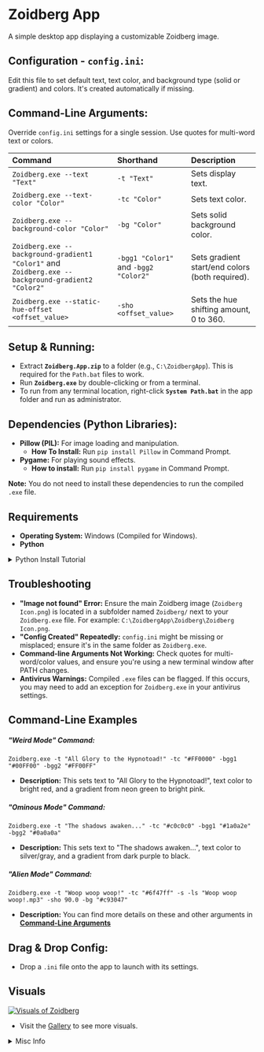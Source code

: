 # Zoidberg App
A simple desktop app displaying a customizable Zoidberg image.

## Configuration - `config.ini`:
Edit this file to set default text, text color, and background type (solid or gradient) and colors. It's created automatically if missing.

## Command-Line Arguments:
Override `config.ini` settings for a single session. Use quotes for multi-word text or colors.

| Command | Shorthand | Description |
| :--- | :--- | :--- |
| `Zoidberg.exe --text "Text"` | `-t "Text"` | Sets display text. |
| `Zoidberg.exe --text-color "Color"` | `-tc "Color"` | Sets text color. |
| `Zoidberg.exe --background-color "Color"` | `-bg "Color"` | Sets solid background color. |
| `Zoidberg.exe --background-gradient1 "Color1"` and `Zoidberg.exe --background-gradient2 "Color2"` | `-bgg1 "Color1"` and `-bgg2 "Color2"` | Sets gradient start/end colors (both required). |
| `Zoidberg.exe --static-hue-offset <offset_value>` | `-sho <offset_value>` | Sets the hue shifting amount, 0 to 360. |

## Setup & Running:
* Extract **`Zoidberg.App.zip`** to a folder (e.g., `C:\ZoidbergApp`). This is required for the `Path.bat` files to work.
* Run **`Zoidberg.exe`** by double-clicking or from a terminal.
* To run from any terminal location, right-click **`System Path.bat`** in the app folder and run as administrator.

## Dependencies (Python Libraries):
* **Pillow (PIL):** For image loading and manipulation.
    * **How To Install:** Run `pip install Pillow` in Command Prompt.
* **Pygame:** For playing sound effects.
    * **How to install:** Run `pip install pygame` in Command Prompt.

**Note:** You do not need to install these dependencies to run the compiled `.exe` file.

## Requirements
* **Operating System:** Windows (Compiled for Windows).
* **Python**

<details>
  <summary>Python Install Tutorial</summary>

> ### [Python Installation Guide](https://www.youtube.com/watch?v=ddGTXBhaGWA)
> #### [@Amit.Thinks](https://www.youtube.com/@Amit.Thinks)
> 
>  <a href="https://www.youtube.com/watch?v=ddGTXBhaGWA">
> <div align="center">
>
>  https://github.com/user-attachments/assets/f069793d-8245-4164-aaeb-631a388f9df3
>  </div>
>
> In this video, learn to download and install Python 3.13.5 on Windows 11. We will also run a sample Python code.
>
>
> Python Tutorial (English): https://bit.ly/3znnb1y
>
> Python Tutorial (Hindi): https://youtu.be/b97WsOM9BYg
>
> Python Study Material: https://studyopedia.com/tutorials/python3/
> 
> Google Colab Tutorial: https://youtu.be/iMlMfrXJYSg
> 
> Anaconda Tutorial: https://youtu.be/ovlID7gefzE
> 
> Jupyter Notebook Tutorial: https://youtu.be/Ou-7G9VQugg
> 
> PyCharm Tutorial: https://youtu.be/nixcq6mEGWQ
> 
> Pandas Tutorial (English): https://youtu.be/yFoVs3_wvPo
> 
> Pandas Tutorial (Hindi): https://youtu.be/57POFzZ7f60
> 
> NumPy Tutorial (English): https://youtu.be/WsENswmSz6M
> 
> NumPy Tutorial (Hindi): https://youtu.be/roqStVWNR7Q
> 
> Matplotlib Tutorial (English): https://youtu.be/DFBkTIhptOQ
> 
> Matplotlib Tutorial (Hindi): https://youtu.be/vBCXsAd_swk
> 
> #Python #Windows #installation
> -------------------------------------------------------------------------------
> 
> ✔️My Website - https://studyopedia.com
> 
> ✔️Join Us at 59/month: https://bit.ly/3WV9sXK
> 
> ✔️Data Analytics Tutorial: https://bit.ly/48MxVTU
> 
> ✔️Web Dev Tutorial: https://bit.ly/3tl9nlp
> 
> ✔️Free Study Material: https://bit.ly/3K7lzbP
> 
> 👉  Follow me
> LinkedIn - https://bit.ly/3C1CY4v
> Instagram - https://bit.ly/3z8Fg1d
> ---------------------------------------------------------------------------------
> 
> Tableau Tutorial⭐️https://youtu.be/4aTvjpdOMT4
> 
> Power BI Tutorial⭐️https://youtu.be/OITCW7ETz-M
> 
> Generative AI Course (English)⭐️https://bit.ly/3Vhsbxv
> 
> Generative AI Course (Hindi) ⭐️ https://bit.ly/3V76ZKp
> 
> Python Tutorial (English)⭐️ https://youtu.be/HakXpkXcjdI
> 
> Python Tutorial (Hindi)⭐️ https://youtu.be/b97WsOM9BYg
> 
> Pandas Tutorial (English)⭐️https://youtu.be/yFoVs3_wvPo
> 
> Pandas Tutorial (Hindi)⭐️https://youtu.be/57POFzZ7f60
> 
> NumPy Tutorial (English)⭐️https://youtu.be/WsENswmSz6M
> 
> NumPy Tutorial (Hindi)⭐️https://youtu.be/roqStVWNR7Q
> 
> Matplotlib Tutorial (English)⭐️https://youtu.be/DFBkTIhptOQ
> 
> Matplotlib Tutorial (Hindi)⭐️https://youtu.be/vBCXsAd_swk
> 
> Google Colab Tutorial ⭐️https://youtu.be/iMlMfrXJYSg
> 
> Anaconda Tutorial ⭐️ https://youtu.be/ovlID7gefzE
> 
> PyCharm Tutorial ⭐️https://youtu.be/nixcq6mEGWQ
> 
> SQL Tutorial ⭐️https://youtu.be/7dcYlJcGhqk
> 
> MySQL Tutorial⭐️https://youtu.be/sgpDAiF-18o
> 
> MySQL Workbench Tutorial: https://youtu.be/UzodkZUt5JY
> 
> HTML Tutorial ⭐️https://bit.ly/3VHaUvq
> 
> jQuery Tutorial (English)⭐️https://youtu.be/5BTWmXFOKlc
> 
> jQuery Tutorial (Hindi)⭐️https://youtu.be/bvmAsDvQ1NM
> 
> Bootstrap Tutorial⭐️https://youtu.be/nahewStckVU
> 
> ►  Programming - Free Study Material (Downloadable)
> 
> Machine Learning⭐️ https://studyopedia.com/tutorials/machine-learning
> 
> Deep Learning⭐️https://studyopedia.com/tutorials/deep-learning
> 
> Tableau ⭐️https://studyopedia.com/tutorials/tableau
> 
> Power BI ⭐️https://studyopedia.com/tutorials/power-bi
> 
> Python ⭐️https://studyopedia.com/tutorials/python3
> 
> Numpy ⭐️https://studyopedia.com/tutorials/numpy
> 
> Pandas ⭐️https://studyopedia.com/tutorials/pandas
> 
> Matplotlib ⭐️https://studyopedia.com/tutorials/matplotlib
> 
> Java ⭐️https://studyopedia.com/tutorials/java
> 
> C ⭐️https://studyopedia.com/tutorials/c-programming
> 
> C++ ⭐️https://studyopedia.com/tutorials/cpp/
> 
> C# ⭐️https://studyopedia.com/tutorials/csharp/
> 
> Android ⭐️https://studyopedia.com/tutorials/android
> R ⭐️https://studyopedia.com/tutorials/r-tutorial
> 
> Bootstrap⭐️https://studyopedia.com/tutorials/bootstrap/
> 
> HTML5 ⭐️https://studyopedia.com/tutorials/html5
> 
> JavaScript⭐️https://studyopedia.com/tutorials/javascript/
> 
> jQuery⭐️https://studyopedia.com/tutorials/jquery/
> 
> ►  Database  - Free Study Material (Downloadable)
> SQL ⭐️https://studyopedia.com/tutorials/sql
> 
> MySQL ⭐️https://studyopedia.com/tutorials/mysql
> 
> MongoDB⭐️https://studyopedia.com/tutorials/mongodb
> 
> Python🔥https://studyopedia.com/java/java-interview-questions-and-answers
> 
> Java 🔥https://studyopedia.com/python3/python-multiple-choice-questions/
> 
> Android🔥https://studyopedia.com/android/android-interview-questions/
> 
> ReactJS🔥https://studyopedia.com/reactjs/react-interview-questions
> 
> Bootstrap 🔥https://studyopedia.com/bootstrap/bootstrap-interview-questions
> 
> SQL 🔥https://studyopedia.com/sql/sql-interview-questions
> 
> MongoDB 🔥https://studyopedia.com/mongodb/mongodb-interview-questions
> 
> MySQL 🔥https://studyopedia.com/mysql/mysql-interview-questions
> 
> 👉 About Amit Thinks YouTube Channel
> I am Amit Diwan, a self-made Entrepreneur, running "Amit Thinks", a Tech YouTube Channel. Also running an E-Learning website "[studyopedia.com](https://studyopedia.com)".  We publish videos in  English and Hindi on Programming, Databases, and Web Dev Technologies. I have left a job offer from Accenture and 3 government jobs to follow my dream of being an
> entrepreneur.
>
> Join this channel to get access to the perks:
> https://www.youtube.com/channel/UCgnr2Lkl1LZf0IOKRDAoJ2g/join
>
> ►  Subscribe
> https://www.youtube.com/@Amit.Thinks/
</details>



## Troubleshooting
* **"Image not found" Error:** Ensure the main Zoidberg image (`Zoidberg Icon.png`) is located in a subfolder named `Zoidberg/` next to your `Zoidberg.exe` file. For example: `C:\ZoidbergApp\Zoidberg\Zoidberg Icon.png`.
* **"Config Created" Repeatedly:** `config.ini` might be missing or misplaced; ensure it's in the same folder as `Zoidberg.exe`.
* **Command-line Arguments Not Working:** Check quotes for multi-word/color values, and ensure you're using a new terminal window after PATH changes.
* **Antivirus Warnings:** Compiled `.exe` files can be flagged. If this occurs, you may need to add an exception for `Zoidberg.exe` in your antivirus settings.

## Command-Line Examples

##### **"Weird Mode" Command:**
`Zoidberg.exe -t "All Glory to the Hypnotoad!" -tc "#FF0000" -bgg1 "#00FF00" -bgg2 "#FF00FF"`
* **Description:** This sets text to "All Glory to the Hypnotoad!", text color to bright red, and a gradient from neon green to bright pink.

##### **"Ominous Mode" Command:**
`Zoidberg.exe -t "The shadows awaken..." -tc "#c0c0c0" -bgg1 "#1a0a2e" -bgg2 "#0a0a0a"`
* **Description:** This sets text to "The shadows awaken...", text color to silver/gray, and a gradient from dark purple to black.

##### **"Alien Mode" Command:**
`Zoidberg.exe -t "Woop woop woop!" -tc "#6f47ff" -s -ls "Woop woop woop!.mp3" -sho 90.0 -bg "#c93047"`
* **Description:** You can find more details on these and other arguments in [**Command-Line Arguments**](https://github.com/ackozu/Zoidberg/wiki/Gallery)

## Drag & Drop Config:
* Drop a `.ini` file onto the app to launch with its settings.

## Visuals
[![Visuals of Zoidberg](https://raw.githubusercontent.com/Zwarb/Zoidberg/refs/heads/main/zoidberg_app_screenshot.png)](https://github.com/Zalgoo/Zoidberg/wiki/Gallery)
* Visit the [Gallery](https://github.com/Zwarb/Zoidberg/wiki/Gallery) to see more visuals.


<details>
  <summary>Misc Info</summary>

![Star History Chart](https://api.star-history.com/svg?repos=Zalgoo/Zoidberg&type=Date)


<details>
  <summary>Python Code</summary>

```Python
import tkinter as tk
import tkinter.font as tkfont
from tkinter import messagebox
from PIL import Image, ImageTk
import configparser
import os
import sys
import argparse
import threading
import pygame.mixer as mixer # Correctly imports and aliases mixer

# --- Color Utility Functions ---
def get_rgb_from_color_string(widget, color_string):
    """
    Converts a color string (name or hex) to an RGB tuple (0-255 range).
    Uses Tkinter's winfo_rgb for robustness with color names.
    Args:
        widget: A Tkinter widget (e.g., root window or canvas) to call winfo_rgb on.
        color_string: The color name (e.g., "red", "darkblue") or hex code (e.g., "#RRGGBB").
    Returns:
        An RGB tuple (R, G, B) where each component is 0-255. Defaults to black if invalid.
    """
    try:
        # winfo_rgb returns 16-bit values, so divide by 256 for 8-bit (0-255)
        r, g, b = widget.winfo_rgb(color_string)
        return (r // 256, g // 256, b // 256)
    except tk.TclError:
        # If winfo_rgb fails (invalid color name or malformed hex), fallback to black
        return (0, 0, 0) # Default to black if all else fails

def rgb_to_hex(rgb_tuple):
    """Converts an RGB tuple (R, G, B) to a hex color string (e.g., '#RRGGBB')."""
    # Ensure values are within 0-255 range
    r = max(0, min(255, rgb_tuple[0]))
    g = max(0, min(255, rgb_tuple[1]))
    b = max(0, min(255, rgb_tuple[2]))
    return '#%02x%02x%02x' % (r, g, b)

def interpolate_color(color1_rgb, color2_rgb, ratio):
    """
    Interpolates smoothly between two RGB colors based on a ratio.
    Ratio should be a float between 0.0 (fully color1) and 1.0 (fully color2).
    """
    r = int(color1_rgb[0] + (color2_rgb[0] - color1_rgb[0]) * ratio)
    g = int(color1_rgb[1] + (color2_rgb[1] - color1_rgb[1]) * ratio)
    b = int(color1_rgb[2] + (color2_rgb[2] - color1_rgb[2]) * ratio)
    return (r, g, b)


class ZoidbergApp:
    def __init__(self, master):
        self.master = master
        master.title("Why not Zoidberg?")
        master.geometry("500x550")
        master.minsize(300, 350)

        self.config = configparser.ConfigParser()

        # Initialize all config-related instance variables with defaults
        self.display_text = ""
        self.text_color = "black"
        self.background_type = "solid"
        self.background_color = "#F0F0F0"
        self.gradient_start_color = "#ADD8E6"
        self.gradient_end_color = "#87CEEB"
        self.sound_enabled = False # Sound feature flag
        self.launch_sound_filename = "woop.wav" # Default launch sound filename
        self.config_loaded_from_dropped_file = False # Flag to track if config came from a dropped file

        self.color_shift_enabled = False # Controls if *any* static shift is applied
        self.static_hue_offset = 0.0 # NEW: Degrees for static hue shift (0-360)


        # Determine the application base path
        if getattr(sys, 'frozen', False):
            # Running from a PyInstaller executable
            self.application_base_path = os.path.dirname(sys.executable)
        else:
            # Running as a .py script
            self.application_base_path = os.path.dirname(os.path.abspath(__file__))

        # Determine the primary config file path to use based on sys.argv
        # This allows drag-and-drop to set the config file BEFORE loading
        self.config_file = os.path.join(self.application_base_path, 'config.ini') # Default config file

        if len(sys.argv) > 1 and sys.argv[1].lower().endswith('.ini') and os.path.isfile(sys.argv[1]):
            self.config_file = sys.argv[1] # Use the dropped .ini as the primary config source
            self.config_loaded_from_dropped_file = True # Set flag

        self._load_config() # Loads from self.config_file
        self._parse_and_apply_command_line_args() # Applies overrides or skips if dropped .ini was primary

        # DEBUG: Print final loaded color shift settings
        print(f"DEBUG APP INIT: Color Shift Enabled: {self.color_shift_enabled}, Static Hue Offset: {self.static_hue_offset}")

        # Image related instance variables
        self.original_zoidberg_pil = None

        # Path to the image relative to the application base path
        image_path = os.path.join(self.application_base_path, "Zoidberg", "Zoidberg Icon.png")
        print(f"DEBUG __init__: Attempting to load image from: '{image_path}'") # DEBUG: Print image path

        if not os.path.exists(image_path):
            messagebox.showerror("Image Error", (f"Zoidberg image not found at '{image_path}'.\n"
                                                  "Please ensure the image path is correct."))
            master.destroy()
            return

        try:
            self.original_zoidberg_pil = Image.open(image_path)
            self.original_zoidberg_pil = self.original_zoidberg_pil.convert("RGBA") # Ensure it has an alpha channel initially
            print(f"DEBUG __init__: Image loaded. Original dimensions: {self.original_zoidberg_pil.size}") # DEBUG: Print original dims
        except Exception as e:
            messagebox.showerror("Image Error", f"Failed to load Zoidberg image: {e}")
            print(f"ERROR: Failed to load Zoidberg image: {e}") # DEBUG: Print error to console too
            master.destroy()
            return

        self.canvas = tk.Canvas(master, highlightthickness=0)
        self.canvas.pack(fill=tk.BOTH, expand=True)

        self.canvas_image_id = None
        self.canvas_text_id = None
        self.zoidberg_photo = None # Initialize as None; will be created/updated in _draw_content


        self._resize_job = None

        self.canvas.bind("<Configure>", self._on_resize_debounced)
        self.master.protocol("WM_DELETE_WINDOW", self._on_closing)

        self.master.update_idletasks()
        self._draw_content() # Initial draw

        # Initialize pygame mixer only if sound is enabled (remains here)
        if self.sound_enabled:
            try:
                mixer.init()
            except Exception as e:
                print(f"Warning: Could not initialize pygame mixer: {e}")
                self.sound_enabled = False # Disable sound if mixer fails to init

        # Play launch sound if enabled
        if self.sound_enabled:
            sound_path = os.path.join(self.application_base_path, "Zoidberg", "Sounds", self.launch_sound_filename)
            self._play_sound(sound_path)
        
        # No more animation loop to start here. Static shift is applied on draw.


    def _on_closing(self):
        """Handler for window closing event to properly quit pygame mixer."""
        if self.sound_enabled:
            if mixer.get_init():
                mixer.quit()
        
        # No color_shift_job to cancel here anymore.

        self.master.destroy()


    def _play_sound(self, sound_file_path):
        """Plays a sound file in a separate thread using pygame.mixer. (Basic implementation)"""
        # Ensure mixer is initialized before trying to play sound
        if not self.sound_enabled or not mixer.get_init():
            return

        print(f"DEBUG: Attempting to load and play sound from: '{sound_file_path}'")

        if not os.path.exists(sound_file_path):
            print(f"Warning: Sound file not found at '{sound_file_path}'")
            return
        
        # Define the threaded function that loads and plays the sound
        def play_threaded_sound():
            try:
                sound = mixer.Sound(sound_file_path) # Load the sound
                sound.play() # Play the sound
            except Exception as e:
                print(f"Error playing sound '{sound_file_path}': {e}")

        # Start the sound playback in a new thread
        threading.Thread(target=play_threaded_sound, daemon=True).start()


    def _parse_and_apply_command_line_args(self):
        """
        Parses command-line arguments and applies them as overrides.
        If the app was launched by dropping an .ini file, those settings are
        already loaded, and command-line flags would override them.
        """
        # Determine which arguments to parse
        args_to_parse = sys.argv[1:] # All arguments after the script/exe name

        # If the app was launched by dropping an .ini, that path is sys.argv[1].
        # We should remove it from the list of arguments argparse will try to parse
        # as regular flags, as its content has already been handled by _load_config.
        if self.config_loaded_from_dropped_file and len(args_to_parse) > 0 and args_to_parse[0] == self.config_file:
            print(f"DEBUG: Removing dropped INI file path '{self.config_file}' from argparse arguments.")
            args_to_parse = args_to_parse[1:] # Skip the INI file path

        # Standard argument parsing for normal launches or launches with additional args
        parser = argparse.ArgumentParser(
            description="Launch Zoidberg application with custom settings."
        )

        parser.add_argument(
            "-t", "--text",
            type=str,
            help="Set the display text for Zoidberg."
        )

        parser.add_argument(
            "-bg", "--background-color",
            type=str,
            help="Set the single background color (e.g., 'red', '#RRGGBB')."
        )

        parser.add_argument(
            "-bgg1", "--gradient-color1",
            type=str,
            help="Set the first gradient color."
        )

        parser.add_argument(
            "-bgg2", "--gradient-color2",
            type=str,
            help="Set the second gradient color."
        )

        parser.add_argument(
            "-tc", "--text-color",
            type=str,
            help="Set the color of the display text (e.g., 'white', '#RRGGBB')."
        )

        # Argument for sound
        parser.add_argument(
            "-s", "--enable-sound",
            action="store_true", # This makes it a boolean flag (true if present)
            help="Enable sound effects (e.g., launch sound)."
        )
        parser.add_argument(
            "-ls", "--launch-sound",
            type=str,
            help="Specify a custom launch sound filename (e.g., 'custom.wav'). Must be in Zoidberg/Sounds/."
        )
        # Arguments for static color shift
        parser.add_argument(
            "-cs", "--color-shift", # Re-purposing this flag to just enable static shift
            action="store_true",
            help="Enable static color shifting for Zoidberg."
        )
        parser.add_argument(
            "-sho", "--static-hue-offset", # NEW: Argument for static hue offset
            type=float,
            help="Apply a static hue shift to Zoidberg (degrees, 0-360)."
        )

        # Parse only the relevant arguments
        args = parser.parse_args(args_to_parse)

        # Apply command line arguments as overrides
        if args.text:
            self.display_text = args.text
        if args.text_color:
            self.text_color = args.text_color

        if args.enable_sound:
            self.sound_enabled = True # Command-line -s overrides config setting to True
        if args.launch_sound:
            self.launch_sound_filename = args.launch_sound

        # Apply new color shift settings from command line
        # If static_hue_offset is provided, it automatically enables color_shift_enabled
        if args.static_hue_offset is not None:
            self.static_hue_offset = args.static_hue_offset
            self.color_shift_enabled = True # Automatically enable if offset is given

        # If --color-shift flag is explicitly set (and static_hue_offset didn't already enable it)
        # This order ensures that if -sho is present, color_shift_enabled is True.
        # If -sho is NOT present, but -cs IS, then color_shift_enabled is still True.
        elif args.color_shift: 
            self.color_shift_enabled = True


        # Determine background type and colors based on command-line arguments
        # Gradient arguments take precedence if both are given.
        if args.gradient_color1 and args.gradient_color2:
            self.background_type = "gradient"
            self.gradient_start_color = args.gradient_color1
            self.gradient_end_color = args.gradient_color2
        elif args.background_color:
            self.background_color = args.background_color
            self.background_type = "solid" 
        # If neither explicit background argument is provided,
        # the background_type and colors will remain as loaded from config.ini,
        # which is the desired fallback.


    def _sanitize_config_value(self, value_string):
        """
        Removes potential inline comments, leading/trailing whitespace,
        and ensures consistent line endings from a config string.
        """
        if not isinstance(value_string, str):
            value_string = str(value_string)

        value_string = value_string.replace('\r', '').replace('\n', '')

        if ';' in value_string:
            value_string = value_string.split(';', 1)[0]

        if '#' in value_string and not value_string.strip().startswith('#'):
            value_string = value_string.split('#', 1)[0]

        return value_string.strip()


    def _load_config(self):
        """
        Loads all settings from the determined config file (self.config_file).
        Creates default sections if the default config.ini doesn't exist.
        """
        config_modified = False

        if self.config_file and os.path.exists(self.config_file):
            print(f"DEBUG: Loading configuration from: '{self.config_file}'")
            try:
                self.config.read(self.config_file)
            except Exception as e:
                messagebox.showerror("Config Error", f"Failed to read config file '{self.config_file}': {e}")
                # Fallback to default if primary config is invalid/unreadable
                self.config_file = os.path.join(self.application_base_path, 'config.ini')
                self.config_loaded_from_dropped_file = False # Reset flag as we're falling back
                print(f"DEBUG: Falling back to default config.ini: '{self.config_file}'")
                self.config.read(self.config_file)

        # If the determined config_file still doesn't exist (e.g., it was a bad dropped path, or default.ini is missing)
        if not os.path.exists(self.config_file):
            # This only happens if self.config_file was initially a non-existent dropped file,
            # OR if the default config.ini itself is missing.
            print(f"DEBUG: Config file '{self.config_file}' not found. Creating default config.")
            self.config['Settings'] = {
                'display_text': "Woop woop woop!",
                'text_color': "#c5d8ed",
                'sound_enabled': 'False', # Default to False
                'launch_sound': 'woop.wav', # Default launch sound
                'color_shift_enabled': 'False', # Default to False
                'static_hue_offset': '0.0' # NEW
            }
            self.config['Background'] = {
                'type': 'gradient', # Changed default to gradient to demonstrate
                'color': '#1a0c11',
                'start_color': '#87CEEB', # Lighter blue for better contrast
                'end_color': '#4682B4'   # Steel blue for clear gradient
            }
            config_modified = True
            messagebox.showinfo("Config Created", f"'{self.config_file}' was not found and has been created with default settings.\n"
                                                   "You can edit its sections ([Settings], [Background]) to customize text and background.")
        else: # Config file found, ensure all options are present (for older configs)
            if not self.config.has_section('Settings'):
                self.config['Settings'] = {
                    'display_text': "Woop woop woop!", 'text_color': "#c5d8ed",
                    'sound_enabled': 'False', 'launch_sound': 'woop.wav',
                    'color_shift_enabled': 'False', 'static_hue_offset': '0.0'
                }
                config_modified = True
            else:
                if not self.config.has_option('Settings', 'sound_enabled'):
                    self.config['Settings']['sound_enabled'] = 'False'
                    config_modified = True
                if not self.config.has_option('Settings', 'launch_sound'):
                    self.config['Settings']['launch_sound'] = 'woop.wav'
                    config_modified = True
                if not self.config.has_option('Settings', 'color_shift_enabled'): # NEW
                    self.config['Settings']['color_shift_enabled'] = 'False'
                    config_modified = True
                if not self.config.has_option('Settings', 'static_hue_offset'): # NEW
                    self.config['Settings']['static_hue_offset'] = '0.0'
                    config_modified = True


            if not self.config.has_section('Background'):
                self.config['Background'] = {
                    'type': 'gradient', 'color': '#1a0c11',
                    'start_color': '#87CEEB', 'end_color': '#4682B4'
                }
                config_modified = True

        if config_modified and not self.config_loaded_from_dropped_file: # Only write if we're managing the default config.ini
            self._write_config_with_comments()


        # Load values into instance variables from the (potentially updated) in-memory config
        self.display_text = self._sanitize_config_value(self.config.get('Settings', 'display_text', fallback="Default Text"))
        self.text_color = self._sanitize_config_value(self.config.get('Settings', 'text_color', fallback="#1a1a1a"))
        self.sound_enabled = self.config.getboolean('Settings', 'sound_enabled', fallback=False)
        self.launch_sound_filename = self._sanitize_config_value(self.config.get('Settings', 'launch_sound', fallback='woop.wav'))
        
        # NEW: Load color shift settings
        self.color_shift_enabled = self.config.getboolean('Settings', 'color_shift_enabled', fallback=False)
        self.static_hue_offset = float(self._sanitize_config_value(self.config.get('Settings', 'static_hue_offset', fallback='0.0')))


        self.background_type = self._sanitize_config_value(self.config.get('Background', 'type', fallback='solid'))
        self.background_color = self._sanitize_config_value(self.config.get('Background', 'color', fallback='#F0F0F0'))
        self.gradient_start_color = self._sanitize_config_value(self.config.get('Background', 'start_color', fallback='#ADD8E6'))
        self.gradient_end_color = self._sanitize_config_value(self.config.get('Background', 'end_color', fallback='#87CEEB'))


    def _write_config_with_comments(self):
        """
        Writes the config to file, manually adding desired comments.
        Only writes to the default config.ini, not to a dropped config file.
        """
        # Only write if we are managing the default config.ini (i.e., not a temporary dropped file)
        if not self.config_loaded_from_dropped_file:
            with open(self.config_file, 'w') as f:
                f.write('[Settings]\n')
                f.write(f'display_text = {self.config.get("Settings", "display_text")}\n')
                f.write(f'text_color = {self.config.get("Settings", "text_color")}\n')
                f.write(f'sound_enabled = {self.config.get("Settings", "sound_enabled")}\n')
                f.write('; Set to True to enable sound effects.\n')
                f.write(f'launch_sound = {self.config.get("Settings", "launch_sound")}\n')
                f.write('; Filename of the sound to play on app launch (e.g., "woop.wav"). Must be in Zoidberg/Sounds/.\n')
                f.write(f'color_shift_enabled = {self.config.get("Settings", "color_shift_enabled")}\n')
                f.write('; Set to True to apply a static color shift to Zoidberg.\n')
                f.write(f'static_hue_offset = {self.config.get("Settings", "static_hue_offset")}\n') # NEW
                f.write('; Static hue offset in degrees (0-360) applied to Zoidberg if color_shift_enabled is True.\n') # NEW
                f.write('\n')

                f.write('[Background]\n')
                f.write(f'type = {self.config.get("Background", "type")}\n')
                f.write('; To use a solid background, change \'type\' to \'solid\' and adjust \'color\':\n')
                f.write(f'color = {self.config.get("Background", "color")}\n')
                f.write('; Default Maroon Background Color (used if type = solid)\n')
                f.write('\n')
                f.write('; For gradient background, ensure \'type\' is \'gradient\' and adjust colors:\n')
                f.write(f'start_color = {self.config.get("Background", "start_color")}\n')
                f.write('; Light Blue (Start of Gradient)\n')
                f.write(f'end_color = {self.config.get("Background", "end_color")}\n')
                f.write('; Steel Blue (End of Gradient)\n')
        else:
            print(f"DEBUG: Not writing to config file, as a dropped INI was used: '{self.config_file}'")


    def _on_resize_debounced(self, event):
        """
        Handles the resize event with debouncing.
        Only calls _draw_content after a short delay (250ms), canceling previous pending calls.
        This prevents continuous redrawing during an active drag operation.
        """
        if self._resize_job:
            self.master.after_cancel(self._resize_job)
        self._resize_job = self.master.after(250, self._draw_content)

    def _draw_content(self):
        """
        Handles scaling the Zoidberg image and drawing it along with the text on the canvas.
        This function now also draws the background (solid or gradient).
        It applies a static color shift if enabled.
        """
        if not self.original_zoidberg_pil:
            return

        canvas_width = self.canvas.winfo_width()
        canvas_height = self.canvas.winfo_height()

        if canvas_width <= 0 or canvas_height <= 0:
            print(f"DEBUG _draw_content: Canvas size is invalid: {canvas_width}x{canvas_height}. Skipping draw.")
            return

        self.canvas.delete("all") # Clear the canvas (removes the old red rectangle too)

        # --- Draw Background (Solid or Gradient) ---
        # This will now correctly draw the background without the red overlay
        if self.background_type == 'solid':
            self.canvas.config(bg=self.background_color)
        elif self.background_type == 'gradient':
            start_rgb = get_rgb_from_color_string(self.master, self.gradient_start_color)
            end_rgb = get_rgb_from_color_string(self.master, self.gradient_end_color)

            for i in range(canvas_height):
                ratio = i / (canvas_height - 1) if canvas_height > 1 else 0
                interpolated_rgb = interpolate_color(start_rgb, end_rgb, ratio)
                interpolated_hex = rgb_to_hex(interpolated_rgb)

                self.canvas.create_rectangle(0, i, canvas_width, i + 1,
                                             fill=interpolated_hex, outline="")
        else:
            self.canvas.config(bg='#F0F0F0') # Fallback to a default color


        # --- Prepare Zoidberg Image (apply static color shift if enabled) ---
        current_zoidberg_pil = self.original_zoidberg_pil.copy()

        if self.color_shift_enabled:
            print(f"DEBUG _draw_content: Applying static color shift with hue offset {self.static_hue_offset}")
            
            # --- START Transparency Preservation Logic (Refined) ---
            # 1. Split the original RGBA image into its RGB and Alpha components
            #    Ensure the original image is RGBA (handled in __init__)
            if current_zoidberg_pil.mode == 'RGBA':
                r_orig, g_orig, b_orig, a_orig = current_zoidberg_pil.split()
            else: # Handle cases where original image might not have had an alpha channel, treat as fully opaque
                r_orig, g_orig, b_orig = current_zoidberg_pil.split()
                a_orig = Image.new('L', current_zoidberg_pil.size, 255) # Create a full opaque alpha channel


            # 2. Convert the RGB part to HSV
            rgb_image_for_hsv = Image.merge("RGB", (r_orig, g_orig, b_orig))
            hsv_image = rgb_image_for_hsv.convert("HSV")
            h, s, v = hsv_image.split()

            # 3. Apply hue offset to the hue band
            pil_hue_offset = int(self.static_hue_offset / 360 * 255)
            hue_lut = [(x + pil_hue_offset) % 256 for x in range(256)]
            h_shifted = h.point(hue_lut)

            # 4. Merge shifted HSV back to RGB
            hsv_shifted = Image.merge("HSV", (h_shifted, s, v))
            rgb_shifted_result = hsv_shifted.convert("RGB") # Convert back to RGB

            # 5. Merge the shifted RGB with the ORIGINAL alpha channel
            current_zoidberg_pil = Image.merge("RGBA", (rgb_shifted_result.split()[0], rgb_shifted_result.split()[1], rgb_shifted_result.split()[2], a_orig))
            # --- END Transparency Preservation Logic ---

        
        # --- Draw Zoidberg Image ---
        original_width, original_height = current_zoidberg_pil.size 

        width_scale = canvas_width / original_width
        height_scale = canvas_height / original_height
        scale_factor = min(width_scale, height_scale) * 0.85 

        new_width = int(original_width * scale_factor)
        new_height = int(original_height * scale_factor)

        if new_height < 1: new_height = 1
        if new_width < 1: new_width = 1
        print(f"DEBUG _draw_content: Scaled Zoidberg dimensions: {new_width}x{new_height}")

        scaled_zoidberg_pil = current_zoidberg_pil.resize((new_width, new_height), Image.LANCZOS)
        
        image_x = canvas_width / 2
        image_y = canvas_height / 2

        self.zoidberg_photo = ImageTk.PhotoImage(scaled_zoidberg_pil) 

        if self.canvas_image_id:
            if self.canvas.find_withtag(self.canvas_image_id):
                self.canvas.itemconfig(self.canvas_image_id, image=self.zoidberg_photo)
                print(f"DEBUG _draw_content: Updated existing canvas image item {self.canvas_image_id}.")
            else: # Item was deleted, recreate it
                self.canvas_image_id = self.canvas.create_image(image_x, image_y,
                                                                 image=self.zoidberg_photo,
                                                                 anchor=tk.CENTER)
                print(f"DEBUG _draw_content: Recreated canvas image item {self.canvas_image_id}.")
        else:
            self.canvas_image_id = self.canvas.create_image(image_x, image_y,
                                                             image=self.zoidberg_photo,
                                                             anchor=tk.CENTER)
            print(f"DEBUG _draw_content: Created new canvas image item {self.canvas_image_id}.")

        # --- Draw Text ---
        text_offset_y_ratio = 0.20

        text_y_on_image = new_height * text_offset_y_ratio
        final_text_y = (image_y - new_height / 2) + text_y_on_image 
        final_text_x = image_x

        base_font_size = 20
        base_image_width_for_font = 300

        font_size = max(8, int(base_font_size * (new_width / base_image_width_for_font)))
        font_style = ("Helvetica", font_size, "bold")

        text_wrap_width_pixels = new_width * 0.8
        if text_wrap_width_pixels < 10: text_wrap_width_pixels = 10

        # Update or create the text item
        if self.canvas_text_id:
            if self.canvas.find_withtag(self.canvas_text_id):
                self.canvas.itemconfig(self.canvas_text_id,
                                       text=self.display_text,
                                       font=font_style,
                                       fill=self.text_color,
                                       width=text_wrap_width_pixels)
                self.canvas.coords(self.canvas_text_id, final_text_x, final_text_y)
                print(f"DEBUG _draw_content: Updated existing canvas text item {self.canvas_text_id}.")
            else:
                self.canvas_text_id = self.canvas.create_text(final_text_x, final_text_y,
                                                             text=self.display_text,
                                                             font=font_style,
                                                             fill=self.text_color,
                                                             anchor=tk.CENTER,
                                                             width=text_wrap_width_pixels)
                print(f"DEBUG _draw_content: Recreated canvas text item {self.canvas_text_id}.")
        else:
            self.canvas_text_id = self.canvas.create_text(final_text_x, final_text_y,
                                                         text=self.display_text,
                                                         font=font_style,
                                                         fill=self.text_color,
                                                         anchor=tk.CENTER,
                                                         width=text_wrap_width_pixels)
            print(f"DEBUG _draw_content: Created new canvas text item {self.canvas_text_id}.")


# --- Main Application Execution ---
if __name__ == "__main__":
    # Initialize pygame mixer at the very start
    try:
        mixer.init() 
    except Exception as e:
        print(f"Warning: Could not initialize pygame mixer: {e}")
        # If mixer fails here, subsequent sound calls inside app might still fail.

    root = tk.Tk()
    app = ZoidbergApp(root)
    root.mainloop()
    
    # Quit pygame mixer when the application closes
    if mixer.get_init():
        mixer.quit()
```
</details>

###### **This app was made with AI**, Google Gemini to be exact.
